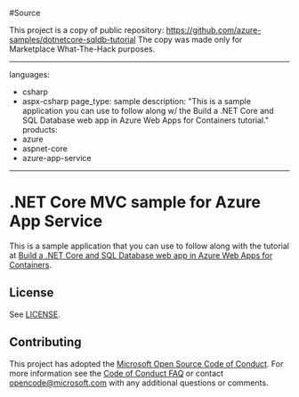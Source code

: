 #Source

This project is a copy of public repository: https://github.com/azure-samples/dotnetcore-sqldb-tutorial
The copy was made only for Marketplace What-The-Hack purposes.

---
languages:
- csharp
- aspx-csharp
page_type: sample
description: "This is a sample application you can use to follow along w/ the Build a .NET Core and SQL Database web app in Azure Web Apps for Containers tutorial."
products:
- azure
- aspnet-core
- azure-app-service
---

# .NET Core MVC sample for Azure App Service

This is a sample application that you can use to follow along with the tutorial at 
[Build a .NET Core and SQL Database web app in Azure Web Apps for Containers](https://docs.microsoft.com/azure/app-service/containers/tutorial-dotnetcore-sqldb-app). 

## License

See [LICENSE](LICENSE.md).

## Contributing

This project has adopted the [Microsoft Open Source Code of Conduct](https://opensource.microsoft.com/codeofconduct/). For more information see the [Code of Conduct FAQ](https://opensource.microsoft.com/codeofconduct/faq/) or contact [opencode@microsoft.com](mailto:opencode@microsoft.com) with any additional questions or comments.
  
